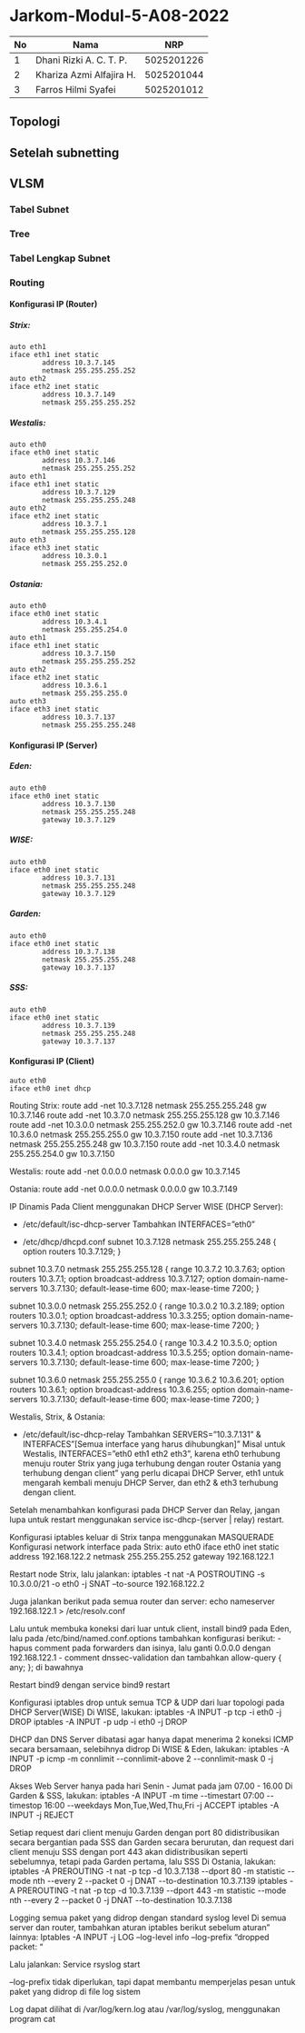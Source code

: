 # Jarkom-Modul-5-A08-2022

| **No** | **Nama**                   | **NRP**    |
| ------ | -------------------------- | ---------- |
| 1      | Dhani Rizki A. C. T. P.    | 5025201226 |
| 2      | Khariza Azmi Alfajira H.   | 5025201044 |
| 3      | Farros Hilmi Syafei        | 5025201012 |


## Topologi

 
## Setelah subnetting

## VLSM 
### Tabel Subnet 
### Tree
### Tabel Lengkap Subnet

 
### Routing
#### Konfigurasi IP (Router)
##### Strix:
```
auto eth1
iface eth1 inet static
    	address 10.3.7.145
    	netmask 255.255.255.252
auto eth2
iface eth2 inet static
    	address 10.3.7.149
    	netmask 255.255.255.252
 ```
##### Westalis:
```
auto eth0
iface eth0 inet static
    	address 10.3.7.146
    	netmask 255.255.255.252
auto eth1
iface eth1 inet static
    	address 10.3.7.129
    	netmask 255.255.255.248
auto eth2
iface eth2 inet static
    	address 10.3.7.1
    	netmask 255.255.255.128
auto eth3
iface eth3 inet static
    	address 10.3.0.1
    	netmask 255.255.252.0
 ```
##### Ostania:
```
auto eth0
iface eth0 inet static
    	address 10.3.4.1
    	netmask 255.255.254.0
auto eth1
iface eth1 inet static
    	address 10.3.7.150
    	netmask 255.255.255.252
auto eth2
iface eth2 inet static
    	address 10.3.6.1
    	netmask 255.255.255.0
auto eth3
iface eth3 inet static
    	address 10.3.7.137
    	netmask 255.255.255.248
 ```
#### Konfigurasi IP (Server)
##### Eden:
```
auto eth0
iface eth0 inet static
    	address 10.3.7.130
    	netmask 255.255.255.248
    	gateway 10.3.7.129
```
##### WISE:
```
auto eth0
iface eth0 inet static
    	address 10.3.7.131
    	netmask 255.255.255.248
    	gateway 10.3.7.129
 ```
##### Garden:
```
auto eth0
iface eth0 inet static
    	address 10.3.7.138
    	netmask 255.255.255.248
    	gateway 10.3.7.137
 ```
##### SSS:
```
auto eth0
iface eth0 inet static
    	address 10.3.7.139
    	netmask 255.255.255.248
    	gateway 10.3.7.137
```
#### Konfigurasi IP (Client)
```
auto eth0
iface eth0 inet dhcp
```
Routing
Strix:
route add -net 10.3.7.128 netmask 255.255.255.248 gw 10.3.7.146
route add -net 10.3.7.0 netmask 255.255.255.128 gw 10.3.7.146
route add -net 10.3.0.0 netmask 255.255.252.0 gw 10.3.7.146
route add -net 10.3.6.0 netmask 255.255.255.0 gw 10.3.7.150
route add -net 10.3.7.136 netmask 255.255.255.248 gw 10.3.7.150
route add -net 10.3.4.0 netmask 255.255.254.0 gw 10.3.7.150
 
Westalis:
route add -net 0.0.0.0 netmask 0.0.0.0 gw 10.3.7.145
 
Ostania:
route add -net 0.0.0.0 netmask 0.0.0.0 gw 10.3.7.149
 
IP Dinamis Pada Client menggunakan DHCP Server
WISE (DHCP Server):
- /etc/default/isc-dhcp-server
Tambahkan INTERFACES=”eth0”
 
- /etc/dhcp/dhcpd.conf
subnet 10.3.7.128 netmask 255.255.255.248 {
    	option routers 10.3.7.129;
}
 
subnet 10.3.7.0 netmask 255.255.255.128 {
    	range 10.3.7.2 10.3.7.63;
    	option routers 10.3.7.1;
    	option broadcast-address 10.3.7.127;
    	option domain-name-servers 10.3.7.130;
    	default-lease-time 600;
    	max-lease-time 7200;
}
 
subnet 10.3.0.0 netmask 255.255.252.0 {
    	range 10.3.0.2 10.3.2.189;
    	option routers 10.3.0.1;
    	option broadcast-address 10.3.3.255;
    	option domain-name-servers 10.3.7.130;
    	default-lease-time 600;
    	max-lease-time 7200;
}
 
subnet 10.3.4.0 netmask 255.255.254.0 {
    	range 10.3.4.2 10.3.5.0;
    	option routers 10.3.4.1;
    	option broadcast-address 10.3.5.255;
    	option domain-name-servers 10.3.7.130;
    	default-lease-time 600;
    	max-lease-time 7200;
}
 
subnet 10.3.6.0 netmask 255.255.255.0 {
    	range 10.3.6.2 10.3.6.201;
    	option routers 10.3.6.1;
    	option broadcast-address 10.3.6.255;
    	option domain-name-servers 10.3.7.130;
    	default-lease-time 600;
    	max-lease-time 7200;
}
 
Westalis, Strix, & Ostania:
- /etc/default/isc-dhcp-relay
Tambahkan SERVERS=”10.3.7.131” & INTERFACES”[Semua interface yang harus dihubungkan]”
Misal untuk Westalis, INTERFACES=”eth0 eth1 eth2 eth3”, karena eth0 terhubung menuju router Strix yang juga terhubung dengan router Ostania yang terhubung dengan client” yang perlu dicapai DHCP Server, eth1 untuk mengarah kembali menuju DHCP Server, dan eth2 & eth3 terhubung dengan client.
 
Setelah menambahkan konfigurasi pada DHCP Server dan Relay, jangan lupa untuk restart menggunakan service isc-dhcp-(server | relay) restart.
 
Konfigurasi iptables keluar di Strix tanpa menggunakan MASQUERADE
Konfigurasi network interface pada Strix:
auto eth0
iface eth0 inet static
    	address 192.168.122.2
    	netmask 255.255.255.252
    	gateway 192.168.122.1
 
Restart node Strix, lalu jalankan:
iptables -t nat -A POSTROUTING -s 10.3.0.0/21 -o eth0 -j SNAT –to-source 192.168.122.2
 
Juga jalankan berikut pada semua router dan server:
echo nameserver 192.168.122.1 > /etc/resolv.conf
 
Lalu untuk membuka koneksi dari luar untuk client, install bind9 pada Eden, lalu pada /etc/bind/named.conf.options tambahkan konfigurasi berikut:
	- hapus comment pada forwarders dan isinya, lalu ganti 0.0.0.0 dengan 192.168.122.1
	- comment dnssec-validation dan tambahkan allow-query { any; }; di bawahnya
 
Restart bind9 dengan service bind9 restart
 
Konfigurasi iptables drop untuk semua TCP & UDP dari luar topologi pada DHCP Server(WISE)
Di WISE, lakukan:
iptables -A INPUT -p tcp -i eth0 -j DROP
iptables -A INPUT -p udp -i eth0 -j DROP
 
DHCP dan DNS Server dibatasi agar hanya dapat menerima 2 koneksi ICMP secara bersamaan, selebihnya didrop
Di WISE & Eden, lakukan:
iptables -A INPUT -p icmp -m connlimit --connlimit-above 2 --connlimit-mask 0 -j DROP
 
Akses Web Server hanya pada hari Senin - Jumat pada jam 07.00 - 16.00
Di Garden & SSS, lakukan:
iptables -A INPUT -m time --timestart 07:00 --timestop 16:00 --weekdays Mon,Tue,Wed,Thu,Fri -j ACCEPT
iptables -A INPUT -j REJECT
 
Setiap request dari client menuju Garden dengan port 80 didistribusikan secara bergantian pada SSS dan Garden secara berurutan, dan request dari client menuju SSS dengan port 443 akan didistribusikan seperti sebelumnya, tetapi pada Garden pertama, lalu SSS
Di Ostania, lakukan:
iptables -A PREROUTING -t nat -p tcp -d 10.3.7.138 --dport 80 -m statistic --mode nth --every 2 --packet 0 -j DNAT --to-destination 10.3.7.139
iptables -A PREROUTING -t nat -p tcp -d 10.3.7.139 --dport 443 -m statistic --mode nth --every 2 --packet 0 -j DNAT --to-destination 10.3.7.138
 
Logging semua paket yang didrop dengan standard syslog level
Di semua server dan router, tambahkan aturan iptables berikut sebelum aturan” lainnya:
Iptables -A INPUT -j LOG –log-level info –log-prefix “dropped packet: “
 
Lalu jalankan:
Service rsyslog start
 
–log-prefix tidak diperlukan, tapi dapat membantu memperjelas pesan untuk paket yang didrop di file log sistem
 
Log dapat dilihat di /var/log/kern.log atau /var/log/syslog, menggunakan program cat
